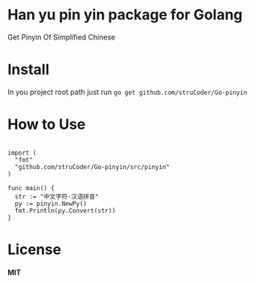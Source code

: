 Han yu pin yin package for Golang
==================================

Get Pinyin Of Simplified Chinese

Install
========

In you project root path just run `go get github.com/struCoder/Go-pinyin`

How to Use
===========
```golang

import (
  "fmt"
  "github.com/struCoder/Go-pinyin/src/pinyin"
)

func main() {
  str := "中文字符-汉语拼音"
  py := pinyin.NewPy()
  fmt.Println(py.Convert(str))
}

```
License
========
#### MIT
